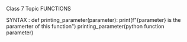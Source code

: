 Class 7
Topic  FUNCTIONS 


SYNTAX :
def printing_parameter(parameter):
   print(f"{parameter} is the paramerter of this function")
printing_parameter(python function parameter)


